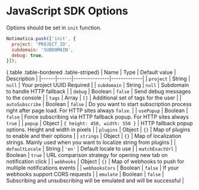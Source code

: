 # JavaScript SDK Options

Options should be set in `init` function.

```javascript
Notimatica.push(['init', {
  project: 'PROJECT_ID',
  subdomain: 'SUBDOMAIN',
  debug: true,
}]);
```

{.table .table-bordered .table-striped}
| Name | Type | Default value | Description |
|------|------|---------------|-------------|
| `project` | String | `null` | Your project UUID <span class="label label-danger">Required</span> |
| `subdomain` | String | `null` | Subdomain to handle HTTP fallback |
| `debug` | Boolean | `false` | Send debug messages to the console |
| `tags` | Array | `[]` | Additional set of tags for the user |
| `autoSubscribe` | Boolean | `false` | Do you want to start subscription process right after page load. For HTTP sites always `false`. |
| `usePopup` | Boolean | `false` | Force subscribing via HTTP fallback popup. For HTTP sites always `true` |
| `popup` | Object | `{ height: 450, width: 550 }` | HTTP fallback popup options. Height and width in pixels |
| `plugins` | Object | `{}` | Map of plugins to enable and their options |
| `strings` | Object | `{}` | Map of localization strings. Mainly used when you want to localize string from plugins |
| `defaultLocale` | String | `'en'` | Default locale to use |
| `matchExactUrl` | Boolean | `true` | URL comparison strategy for opening new tab on notification click |
| `webhooks` | Object | `{}` | Map of webhooks to push for multiple notifications events |
| `webhooksCors` | Boolean | `false` | If your webhooks support CORS requests |
| `emulate` | Boolean | `false` | Subscribing and unsubscribing will be emulated and will be successful |
